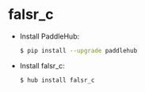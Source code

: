 # falsr_c
* Install PaddleHub: 

    ```bash
    $ pip install --upgrade paddlehub
    ```

* Install falsr_c: 

    ```bash
    $ hub install falsr_c
    ```
